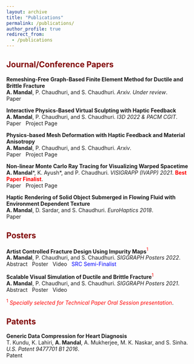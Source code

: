 ```yaml
---
layout: archive
title: "Publications"
permalink: /publications/
author_profile: true
redirect_from:
  - /publications
---
```


## <span style="color:Maroon"> Journal/Conference Papers </span>

**Remeshing-Free Graph-Based Finite Element Method for Ductile and Brittle Fracture**\
**A. Mandal**, P. Chaudhuri, and S. Chaudhuri. *Arxiv. Under review*.\
<a href="https://arxiv.org/abs/2103.14870" style="text-decoration:none">Paper</a> <br>

**Interactive Physics-Based Virtual Sculpting with Haptic Feedback**\
**A. Mandal**, P. Chaudhuri, and S. Chaudhuri. *I3D 2022 & PACM CGIT*.\
<a href="https://doi.org/10.1145/3522611" style="text-decoration:none">Paper</a> &nbsp; <a href="https://avirupmandal.github.io/sculpt-i3d/" style="text-decoration:none">Project Page</a> <br>

**Physics-based Mesh Deformation with Haptic Feedback and Material Anisotropy**\
**A. Mandal**, P. Chaudhuri, and S. Chaudhuri. *Arxiv*.\
<a href="https://arxiv.org/abs/2112.04362" style="text-decoration:none">Paper</a> &nbsp; <a href="https://avirupmandal.github.io/sculpt-arxiv/" style="text-decoration:none">Project Page</a> <br>

**Non-linear Monte Carlo Ray Tracing for Visualizing Warped Spacetime**\
**A. Mandal**\*, K. Ayush\*, and P. Chaudhuri. *VISIGRAPP (IVAPP) 2021*. <span style="color:red">**Best Paper Finalist**</span>.\
<a href="https://doi.org/10.5220/0010217600760087" style="text-decoration:none">Paper</a> &nbsp; <a href="https://avirupmandal.github.io/blackhole-ivapp/" style="text-decoration:none">Project Page</a> <br>

**Haptic Rendering of Solid Object Submerged in Flowing Fluid with Environment Dependent Texture**\
**A. Mandal**, D. Sardar, and S. Chaudhuri. *EuroHaptics 2018*.\
<a href="https://doi.org/10.1007/978-3-319-93399-3_34" style="text-decoration:none">Paper</a> <br>

## <span style="color:Maroon"> Posters </span>

**Artist Controlled Fracture Design Using Impurity Maps**<span style="color:red"><sup>1</sup></span>\
**A. Mandal**, P. Chaudhuri, and S. Chaudhuri. *SIGGRAPH Posters 2022*.\
<a href="https://doi.org/10.1145/3532719.3543202" style="text-decoration:none">Abstract</a> &nbsp; <a href='../files/SIGGRAPH2022_Poster.pdf' style="text-decoration:none">Poster</a> &nbsp; <a href='../videos/poster_sig_22.mp4' style="text-decoration:none">Video</a> &nbsp; <a href='../files/SIGGRAPH2022_SRC_Avirup Mandal.pdf' style="text-decoration:none"><span style="color:blue">SRC Semi-Finalist</span></a><br>  

**Scalable Visual Simulation of Ductile and Brittle Fracture**<span style="color:red"><sup>1</sup></span>\
**A. Mandal**, P. Chaudhuri, and S. Chaudhuri. *SIGGRAPH Posters 2021*.\
<a href="https://doi.org/10.1145/3450618.3469152" style="text-decoration:none">Abstract</a> &nbsp; <a href='../files/SIGGRAPH2021_Poster.pdf' style="text-decoration:none">Poster</a> &nbsp; <a href='../videos/poster_sig_21.mp4' style="text-decoration:none">Video</a> <br>

<span style="color:red"> <sup>1</sup> *Specially selected for Technical Paper Oral Session presentation*</span>.

## <span style="color:Maroon"> Patents </span>

**Generic Data Compression for Heart Diagnosis**\
T. Kundu, K. Lahiri, **A. Mandal**, A. Mukherjee, M. K. Naskar, and S. Sinha. *U.S. Patent 9477701 B1 2016*.\
<a href="https://patentimages.storage.googleapis.com/68/7f/98/07e942c9ae44ee/US9477701.pdf" style="text-decoration:none">Patent</a>